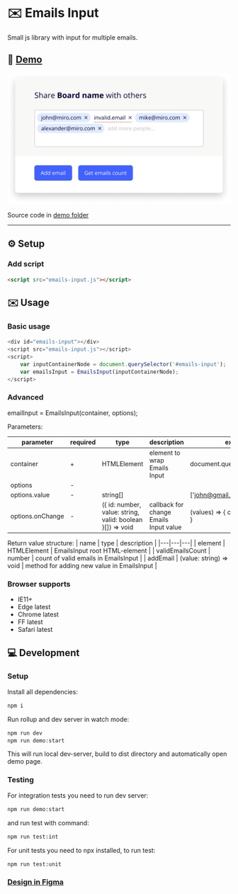 # ✉️ Emails Input
Small js library with input for multiple emails.
## 🚀 [Demo](http://mazeinadia.github.io/emails-input/)
![view](./view.png)

Source code in [demo folder]()

---
## ⚙ Setup

### Add script

```html
<script src="emails-input.js"></script>
```

## ✉️ Usage

### Basic usage

```javascript
<div id="emails-input"></div> 
<script src="emails-input.js"></script> 
<script> 
    var inputContainerNode = document.querySelector('#emails-input'); 
    var emailsInput = EmailsInput(inputContainerNode); 
</script>
```

### Advanced

emailInput = EmailsInput(container, options);

Parameters:

| parameter | required | type | description | example |
|---|---|---|---|---|
| container | + | HTMLElement | element to wrap Emails Input | document.querySelector('body') |
| options | - |  |  |  |
| options.value | - | string[] |  | ['john@gmail.com'] |
| options.onChange | - | ({ id: number, value: string, valid: boolean }[]) => void | callback for change Emails Input value | (values) => { console.log(values) } |

Return value structure:
| name | type | description |
|---|---|---|
| element | HTMLElement | EmailsInput root HTML-element |
| validEmailsCount | number | count of valid emails in EmailsInput |
| addEmail | (value: string) => void | method for adding new value in EmailsInput |

### Browser supports
 - IE11+
 - Edge latest
 - Chrome latest
 - FF latest
 - Safari latest
 
## 💻 Development
### Setup
Install all dependencies:

```bash
npm i
```
Run rollup and dev server in watch mode:

```bash
npm run dev
npm run demo:start
```
This will run local dev-server, build to dist directory and automatically open demo page.
 
### Testing
For integration tests you need to run dev server:
 ```bash
npm run demo:start
```
and run test with command:
```bash
npm run test:int
```

For unit tests you need to npx installed, to run test:
```bash
npm run test:unit
```

### [Design in Figma](https://www.figma.com/file/CWdAs3rN4d2gZpnoN7ZPvj/Share-test)